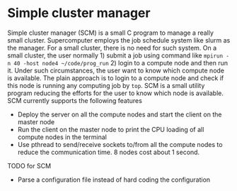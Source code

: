 # Simple cluster manager

Simple cluster manager (SCM) is a small C program to manage a really small cluster.
Supercomputer employs the job schedule system like slurm as the manager.
For a small cluster, there is no need for such system. On a small cluster, the user normally 1) submit a job using command like `mpirun -n 40 -host node4 ~/code/prog_run` 2) login to a compute node and then run it.
Under such circumstances, the user want to know which compute node is available. The plain approach is to login to a compute node and check if this node is running any computing job by `top`.
SCM is a small utility program reducing the efforts for the user to know which node is available.
SCM currently supports the following features

- Deploy the server on all the compute nodes and start the client on the master node
- Run the client on the master node to print the CPU loading of all compute nodes in the terminal
- Use pthread to send/receive sockets to/from all the compute nodes to reduce the communication time. 8 nodes cost about 1 second.

TODO for SCM

- Parse a configuration file instead of hard coding the configuration

